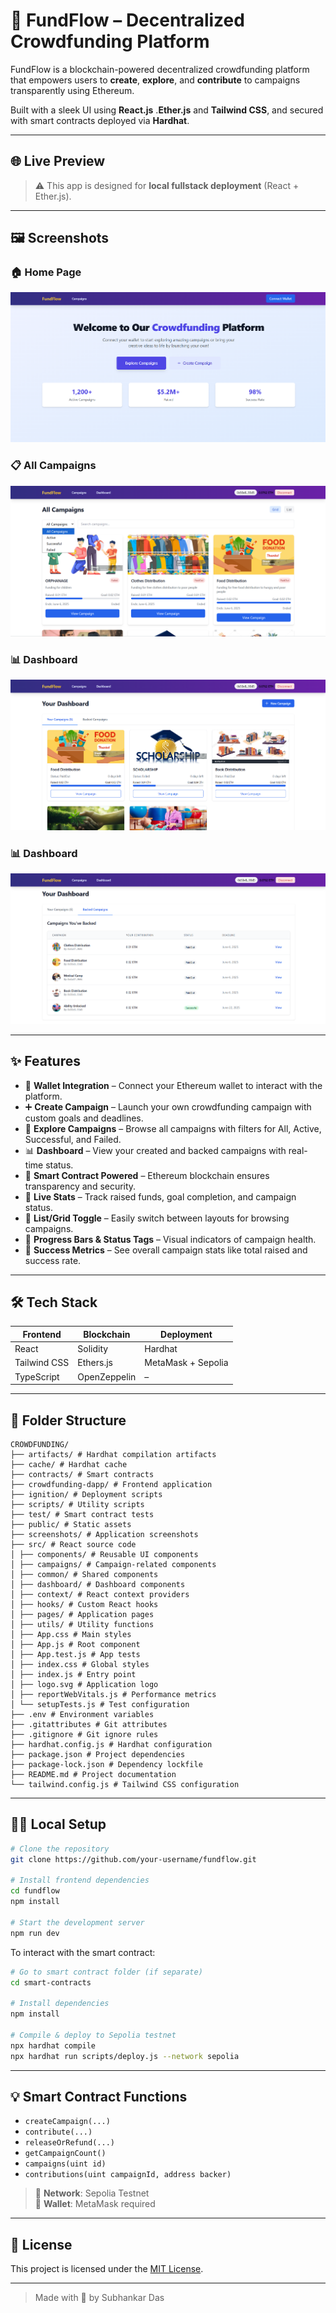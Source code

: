 # 🚀 FundFlow – Decentralized Crowdfunding Platform

FundFlow is a blockchain-powered decentralized crowdfunding platform that empowers users to **create**, **explore**, and **contribute** to campaigns transparently using Ethereum. 

Built with a sleek UI using **React.js** .**Ether.js** and **Tailwind CSS**, and secured with smart contracts deployed via **Hardhat**.

---

## 🌐 Live Preview

> ⚠️ This app is designed for **local fullstack deployment** (React + Ether.js).

---

## 🖼️ Screenshots

### 🏠 Home Page
![Home](./crowdfunding-dapp/screenshots/Screenshot_1.png)

### 📋 All Campaigns
![Campaigns](./crowdfunding-dapp/screenshots/Screenshot_2.png)

### 📊 Dashboard
![Dashboard](./crowdfunding-dapp/screenshots/Screenshot_3.png)

### 📊 Dashboard
![Dashboard](./crowdfunding-dapp/screenshots/Screenshot_4.png)

---

## ✨ Features

- 🔐 **Wallet Integration** – Connect your Ethereum wallet to interact with the platform.
- ➕ **Create Campaign** – Launch your own crowdfunding campaign with custom goals and deadlines.
- 📂 **Explore Campaigns** – Browse all campaigns with filters for All, Active, Successful, and Failed.
- 📊 **Dashboard** – View your created and backed campaigns with real-time status.
- 🧠 **Smart Contract Powered** – Ethereum blockchain ensures transparency and security.
- 🧮 **Live Stats** – Track raised funds, goal completion, and campaign status.
- 📁 **List/Grid Toggle** – Easily switch between layouts for browsing campaigns.
- 🎯 **Progress Bars & Status Tags** – Visual indicators of campaign health.
- 🧾 **Success Metrics** – See overall campaign stats like total raised and success rate.

---

## 🛠 Tech Stack

| Frontend     | Blockchain    | Deployment         |
|--------------|---------------|--------------------|
| React        | Solidity      | Hardhat            |
| Tailwind CSS | Ethers.js     | MetaMask + Sepolia |
| TypeScript   | OpenZeppelin  |        –           |

---
## 📁 Folder Structure
```
CROWDFUNDING/
├── artifacts/ # Hardhat compilation artifacts
├── cache/ # Hardhat cache
├── contracts/ # Smart contracts
├── crowdfunding-dapp/ # Frontend application
├── ignition/ # Deployment scripts
├── scripts/ # Utility scripts
├── test/ # Smart contract tests
├── public/ # Static assets
├── screenshots/ # Application screenshots
├── src/ # React source code
│ ├── components/ # Reusable UI components
│ ├── campaigns/ # Campaign-related components
│ ├── common/ # Shared components
│ ├── dashboard/ # Dashboard components
│ ├── context/ # React context providers
│ ├── hooks/ # Custom React hooks
│ ├── pages/ # Application pages
│ ├── utils/ # Utility functions
│ ├── App.css # Main styles
│ ├── App.js # Root component
│ ├── App.test.js # App tests
│ ├── index.css # Global styles
│ ├── index.js # Entry point
│ ├── logo.svg # Application logo
│ ├── reportWebVitals.js # Performance metrics
│ └── setupTests.js # Test configuration
├── .env # Environment variables
├── .gitattributes # Git attributes
├── .gitignore # Git ignore rules
├── hardhat.config.js # Hardhat configuration
├── package.json # Project dependencies
├── package-lock.json # Dependency lockfile
├── README.md # Project documentation
└── tailwind.config.js # Tailwind CSS configuration
```
---
## 🧑‍💻 Local Setup

```bash
# Clone the repository
git clone https://github.com/your-username/fundflow.git

# Install frontend dependencies
cd fundflow
npm install

# Start the development server
npm run dev
```

To interact with the smart contract:

```bash
# Go to smart contract folder (if separate)
cd smart-contracts

# Install dependencies
npm install

# Compile & deploy to Sepolia testnet
npx hardhat compile
npx hardhat run scripts/deploy.js --network sepolia
```

---

## 💡 Smart Contract Functions

- `createCampaign(...)`
- `contribute(...)`
- `releaseOrRefund(...)`
- `getCampaignCount()`
- `campaigns(uint id)`
- `contributions(uint campaignId, address backer)`

> 📍 **Network**: Sepolia Testnet  
> 🦊 **Wallet**: MetaMask required  

---

## 📜 License

This project is licensed under the [MIT License](LICENSE).

---

> Made with 💙 by Subhankar Das
